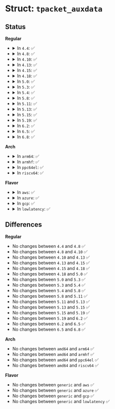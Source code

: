 # Struct: <code>tpacket_auxdata</code>

## Status
<b>Regular</b>
<ul>
<li>
<details>
<summary>In <code>4.4</code>: ✅</summary>

```c
struct tpacket_auxdata {
    __u32 tp_status;
    __u32 tp_len;
    __u32 tp_snaplen;
    __u16 tp_mac;
    __u16 tp_net;
    __u16 tp_vlan_tci;
    __u16 tp_vlan_tpid;
};
```
</details>
</li>
<li>
<details>
<summary>In <code>4.8</code>: ✅</summary>

```c
struct tpacket_auxdata {
    __u32 tp_status;
    __u32 tp_len;
    __u32 tp_snaplen;
    __u16 tp_mac;
    __u16 tp_net;
    __u16 tp_vlan_tci;
    __u16 tp_vlan_tpid;
};
```
</details>
</li>
<li>
<details>
<summary>In <code>4.10</code>: ✅</summary>

```c
struct tpacket_auxdata {
    __u32 tp_status;
    __u32 tp_len;
    __u32 tp_snaplen;
    __u16 tp_mac;
    __u16 tp_net;
    __u16 tp_vlan_tci;
    __u16 tp_vlan_tpid;
};
```
</details>
</li>
<li>
<details>
<summary>In <code>4.13</code>: ✅</summary>

```c
struct tpacket_auxdata {
    __u32 tp_status;
    __u32 tp_len;
    __u32 tp_snaplen;
    __u16 tp_mac;
    __u16 tp_net;
    __u16 tp_vlan_tci;
    __u16 tp_vlan_tpid;
};
```
</details>
</li>
<li>
<details>
<summary>In <code>4.15</code>: ✅</summary>

```c
struct tpacket_auxdata {
    __u32 tp_status;
    __u32 tp_len;
    __u32 tp_snaplen;
    __u16 tp_mac;
    __u16 tp_net;
    __u16 tp_vlan_tci;
    __u16 tp_vlan_tpid;
};
```
</details>
</li>
<li>
<details>
<summary>In <code>4.18</code>: ✅</summary>

```c
struct tpacket_auxdata {
    __u32 tp_status;
    __u32 tp_len;
    __u32 tp_snaplen;
    __u16 tp_mac;
    __u16 tp_net;
    __u16 tp_vlan_tci;
    __u16 tp_vlan_tpid;
};
```
</details>
</li>
<li>
<details>
<summary>In <code>5.0</code>: ✅</summary>

```c
struct tpacket_auxdata {
    __u32 tp_status;
    __u32 tp_len;
    __u32 tp_snaplen;
    __u16 tp_mac;
    __u16 tp_net;
    __u16 tp_vlan_tci;
    __u16 tp_vlan_tpid;
};
```
</details>
</li>
<li>
<details>
<summary>In <code>5.3</code>: ✅</summary>

```c
struct tpacket_auxdata {
    __u32 tp_status;
    __u32 tp_len;
    __u32 tp_snaplen;
    __u16 tp_mac;
    __u16 tp_net;
    __u16 tp_vlan_tci;
    __u16 tp_vlan_tpid;
};
```
</details>
</li>
<li>
<details>
<summary>In <code>5.4</code>: ✅</summary>

```c
struct tpacket_auxdata {
    __u32 tp_status;
    __u32 tp_len;
    __u32 tp_snaplen;
    __u16 tp_mac;
    __u16 tp_net;
    __u16 tp_vlan_tci;
    __u16 tp_vlan_tpid;
};
```
</details>
</li>
<li>
<details>
<summary>In <code>5.8</code>: ✅</summary>

```c
struct tpacket_auxdata {
    __u32 tp_status;
    __u32 tp_len;
    __u32 tp_snaplen;
    __u16 tp_mac;
    __u16 tp_net;
    __u16 tp_vlan_tci;
    __u16 tp_vlan_tpid;
};
```
</details>
</li>
<li>
<details>
<summary>In <code>5.11</code>: ✅</summary>

```c
struct tpacket_auxdata {
    __u32 tp_status;
    __u32 tp_len;
    __u32 tp_snaplen;
    __u16 tp_mac;
    __u16 tp_net;
    __u16 tp_vlan_tci;
    __u16 tp_vlan_tpid;
};
```
</details>
</li>
<li>
<details>
<summary>In <code>5.13</code>: ✅</summary>

```c
struct tpacket_auxdata {
    __u32 tp_status;
    __u32 tp_len;
    __u32 tp_snaplen;
    __u16 tp_mac;
    __u16 tp_net;
    __u16 tp_vlan_tci;
    __u16 tp_vlan_tpid;
};
```
</details>
</li>
<li>
<details>
<summary>In <code>5.15</code>: ✅</summary>

```c
struct tpacket_auxdata {
    __u32 tp_status;
    __u32 tp_len;
    __u32 tp_snaplen;
    __u16 tp_mac;
    __u16 tp_net;
    __u16 tp_vlan_tci;
    __u16 tp_vlan_tpid;
};
```
</details>
</li>
<li>
<details>
<summary>In <code>5.19</code>: ✅</summary>

```c
struct tpacket_auxdata {
    __u32 tp_status;
    __u32 tp_len;
    __u32 tp_snaplen;
    __u16 tp_mac;
    __u16 tp_net;
    __u16 tp_vlan_tci;
    __u16 tp_vlan_tpid;
};
```
</details>
</li>
<li>
<details>
<summary>In <code>6.2</code>: ✅</summary>

```c
struct tpacket_auxdata {
    __u32 tp_status;
    __u32 tp_len;
    __u32 tp_snaplen;
    __u16 tp_mac;
    __u16 tp_net;
    __u16 tp_vlan_tci;
    __u16 tp_vlan_tpid;
};
```
</details>
</li>
<li>
<details>
<summary>In <code>6.5</code>: ✅</summary>

```c
struct tpacket_auxdata {
    __u32 tp_status;
    __u32 tp_len;
    __u32 tp_snaplen;
    __u16 tp_mac;
    __u16 tp_net;
    __u16 tp_vlan_tci;
    __u16 tp_vlan_tpid;
};
```
</details>
</li>
<li>
<details>
<summary>In <code>6.8</code>: ✅</summary>

```c
struct tpacket_auxdata {
    __u32 tp_status;
    __u32 tp_len;
    __u32 tp_snaplen;
    __u16 tp_mac;
    __u16 tp_net;
    __u16 tp_vlan_tci;
    __u16 tp_vlan_tpid;
};
```
</details>
</li>
</ul>
<b>Arch</b>
<ul>
<li>
<details>
<summary>In <code>arm64</code>: ✅</summary>

```c
struct tpacket_auxdata {
    __u32 tp_status;
    __u32 tp_len;
    __u32 tp_snaplen;
    __u16 tp_mac;
    __u16 tp_net;
    __u16 tp_vlan_tci;
    __u16 tp_vlan_tpid;
};
```
</details>
</li>
<li>
<details>
<summary>In <code>armhf</code>: ✅</summary>

```c
struct tpacket_auxdata {
    __u32 tp_status;
    __u32 tp_len;
    __u32 tp_snaplen;
    __u16 tp_mac;
    __u16 tp_net;
    __u16 tp_vlan_tci;
    __u16 tp_vlan_tpid;
};
```
</details>
</li>
<li>
<details>
<summary>In <code>ppc64el</code>: ✅</summary>

```c
struct tpacket_auxdata {
    __u32 tp_status;
    __u32 tp_len;
    __u32 tp_snaplen;
    __u16 tp_mac;
    __u16 tp_net;
    __u16 tp_vlan_tci;
    __u16 tp_vlan_tpid;
};
```
</details>
</li>
<li>
<details>
<summary>In <code>riscv64</code>: ✅</summary>

```c
struct tpacket_auxdata {
    __u32 tp_status;
    __u32 tp_len;
    __u32 tp_snaplen;
    __u16 tp_mac;
    __u16 tp_net;
    __u16 tp_vlan_tci;
    __u16 tp_vlan_tpid;
};
```
</details>
</li>
</ul>
<b>Flavor</b>
<ul>
<li>
<details>
<summary>In <code>aws</code>: ✅</summary>

```c
struct tpacket_auxdata {
    __u32 tp_status;
    __u32 tp_len;
    __u32 tp_snaplen;
    __u16 tp_mac;
    __u16 tp_net;
    __u16 tp_vlan_tci;
    __u16 tp_vlan_tpid;
};
```
</details>
</li>
<li>
<details>
<summary>In <code>azure</code>: ✅</summary>

```c
struct tpacket_auxdata {
    __u32 tp_status;
    __u32 tp_len;
    __u32 tp_snaplen;
    __u16 tp_mac;
    __u16 tp_net;
    __u16 tp_vlan_tci;
    __u16 tp_vlan_tpid;
};
```
</details>
</li>
<li>
<details>
<summary>In <code>gcp</code>: ✅</summary>

```c
struct tpacket_auxdata {
    __u32 tp_status;
    __u32 tp_len;
    __u32 tp_snaplen;
    __u16 tp_mac;
    __u16 tp_net;
    __u16 tp_vlan_tci;
    __u16 tp_vlan_tpid;
};
```
</details>
</li>
<li>
<details>
<summary>In <code>lowlatency</code>: ✅</summary>

```c
struct tpacket_auxdata {
    __u32 tp_status;
    __u32 tp_len;
    __u32 tp_snaplen;
    __u16 tp_mac;
    __u16 tp_net;
    __u16 tp_vlan_tci;
    __u16 tp_vlan_tpid;
};
```
</details>
</li>
</ul>

## Differences
<b>Regular</b>
<ul>
<li>
No changes between <code>4.4</code> and <code>4.8</code> ✅
</li>
<li>
No changes between <code>4.8</code> and <code>4.10</code> ✅
</li>
<li>
No changes between <code>4.10</code> and <code>4.13</code> ✅
</li>
<li>
No changes between <code>4.13</code> and <code>4.15</code> ✅
</li>
<li>
No changes between <code>4.15</code> and <code>4.18</code> ✅
</li>
<li>
No changes between <code>4.18</code> and <code>5.0</code> ✅
</li>
<li>
No changes between <code>5.0</code> and <code>5.3</code> ✅
</li>
<li>
No changes between <code>5.3</code> and <code>5.4</code> ✅
</li>
<li>
No changes between <code>5.4</code> and <code>5.8</code> ✅
</li>
<li>
No changes between <code>5.8</code> and <code>5.11</code> ✅
</li>
<li>
No changes between <code>5.11</code> and <code>5.13</code> ✅
</li>
<li>
No changes between <code>5.13</code> and <code>5.15</code> ✅
</li>
<li>
No changes between <code>5.15</code> and <code>5.19</code> ✅
</li>
<li>
No changes between <code>5.19</code> and <code>6.2</code> ✅
</li>
<li>
No changes between <code>6.2</code> and <code>6.5</code> ✅
</li>
<li>
No changes between <code>6.5</code> and <code>6.8</code> ✅
</li>
</ul>
<b>Arch</b>
<ul>
<li>
No changes between <code>amd64</code> and <code>arm64</code> ✅
</li>
<li>
No changes between <code>amd64</code> and <code>armhf</code> ✅
</li>
<li>
No changes between <code>amd64</code> and <code>ppc64el</code> ✅
</li>
<li>
No changes between <code>amd64</code> and <code>riscv64</code> ✅
</li>
</ul>
<b>Flavor</b>
<ul>
<li>
No changes between <code>generic</code> and <code>aws</code> ✅
</li>
<li>
No changes between <code>generic</code> and <code>azure</code> ✅
</li>
<li>
No changes between <code>generic</code> and <code>gcp</code> ✅
</li>
<li>
No changes between <code>generic</code> and <code>lowlatency</code> ✅
</li>
</ul>
